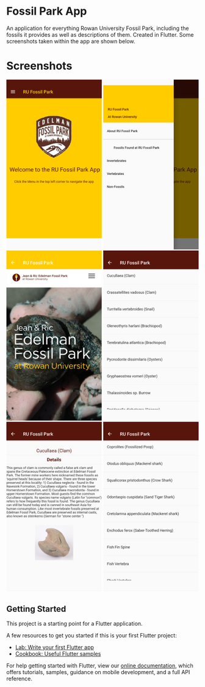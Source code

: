 # Fossil Park App 

An application for everything Rowan University Fossil Park, including the fossils it provides as well as descriptions of them. Created in Flutter. Some screenshots taken within the app are shown below.

# Screenshots
<img src="images/ss1.png" width="250">            <img src="images/ss2.png" width="250">            <img src="images/ss3.png" width="250">
<img src="images/ss4.png" width="250">            <img src="images/ss5.png" width="250">            <img src="images/ss6.png" width="250">

## Getting Started

This project is a starting point for a Flutter application.

A few resources to get you started if this is your first Flutter project:

- [Lab: Write your first Flutter app](https://flutter.dev/docs/get-started/codelab)
- [Cookbook: Useful Flutter samples](https://flutter.dev/docs/cookbook)

For help getting started with Flutter, view our
[online documentation](https://flutter.dev/docs), which offers tutorials,
samples, guidance on mobile development, and a full API reference.
